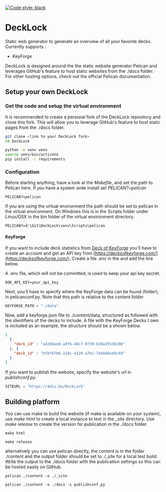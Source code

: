 [![Code style: black](https://img.shields.io/badge/code%20style-black-000000.svg)](https://github.com/psf/black)

# DeckLock

Static web generator to generate an overview of all your favorite decks. Currently supports :

  * KeyForge

DeckLock is designed around the the static website generator Pelican and leverages GitHub's feature to host static 
websites from the ./docs folder. For other hosting options, check out the official Pelican documentation.

## Setup your own DeckLock

### Get the code and setup the virtual environment

It is recommended to create a personal fork of the DeckLock repository and clone this fork. This will allow you to 
leverage GitHub's feature to host static pages from the ./docs folder.

```bash
git clone <link to your DeckLock fork>
cd DeckLock

python -m venv venv
source venv/bin/activate
pip install -r requirements
```

### Configuration

Before starting anything, have a look at the *Makefile*, and set the path to Pelican here. If you have a system wide
install set *PELICAN?=pelican*

```text
PELICAN?=pelican
```

If you are using the virtual environment the path should be set to pelican in the virtual environment. On Windows this
is in the Scripts folder under Linux/OSX in the bin folder of the virtual environment directory.

```text
PELICAN?=d:\Git\DeckLock\venv\Scripts\pelican
```

#### KeyForge

If you want to include deck statistics from [Deck of KeyForge] you'll have to create an account and get an API key from
[https://decksofkeyforge.com/](https://decksofkeyforge.com/). Create a file *.env* in the and add the line below.

A .env file, which will not be committed, is used to keep your api key secret. 

```text
DOK_API_KEY=your_api_key
```

Next, you'll have to specify where the KeyForge data can be found (folder), in pelicanconf.py. Note that this path is
relative to the content folder

```python
KEYFORGE_PATH = "./data"
```

Now, add a keyforge.json file to ./content/data, structured as followed with the identifiers of the decks to include.
A file with the KeyForge Decks I own is included as an example, the structure should be a shown below.

```json
[
  {
    "deck_id" : "a4268ae8-a9f6-48c7-9739-b28a3553b108"
  }, {
    "deck_id" : "bfbf6786-218c-4320-a7b1-7ed4d6eddc69"
  }
]
```

If you want to publish the website, specify the website's url in *publishconf.py*.

```python
SITEURL = "https://4dcu.be/DeckLock"
```

## Building platform

You can use make to build the website (if make is available on your system), use *make html* to create a local instance
to test in the *_site* directory. Use *make release* to create the version for publication in the *./docs* folder.

```commandline
make html

make release
```

alternatively you can use pelican directly, the content is in the folder ./content and the output folder should be set 
to ./_site for a local test build. Write the output to the ./docs folder with the publication settings so this can be
hosted easily on GitHub.

```commandline
pelican ./content -o ./_site

pelican ./content -o ./docs -s publishconf.py
```

[Deck of KeyForge]: https://decksofkeyforge.com/
